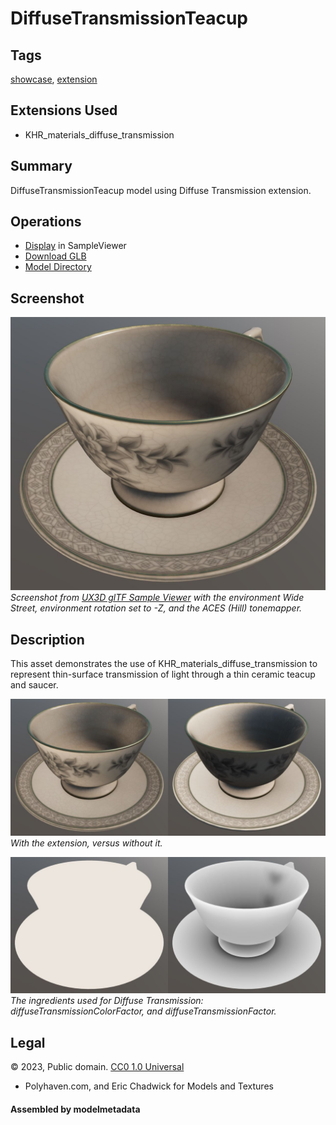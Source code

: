 # DiffuseTransmissionTeacup

## Tags

[showcase](../Models-showcase.md), [extension](../Models-extension.md)

## Extensions Used

* KHR_materials_diffuse_transmission

## Summary

DiffuseTransmissionTeacup model using Diffuse Transmission extension.

## Operations

* [Display](https://github.khronos.org/glTF-Sample-Viewer-Release/?model=https://raw.GithubUserContent.com/KhronosGroup/glTF-Sample-Assets/main/./Models/DiffuseTransmissionTeacup/glTF-Binary/DiffuseTransmissionTeacup.glb) in SampleViewer
* [Download GLB](https://raw.GithubUserContent.com/KhronosGroup/glTF-Sample-Assets/main/./Models/DiffuseTransmissionTeacup/glTF-Binary/DiffuseTransmissionTeacup.glb)
* [Model Directory](./)

## Screenshot

![Screenshot from glTF Sample Viewer](screenshot/screenshot_Large.jpg)
<br/>_Screenshot from [UX3D glTF Sample Viewer](http://gltf.ux3d.io/) with the environment Wide Street, environment rotation set to -Z, and the ACES (Hill) tonemapper._

## Description

This asset demonstrates the use of KHR_materials_diffuse_transmission to represent thin-surface transmission of light through a thin ceramic teacup and saucer. 

![With the extension, versus without it.](screenshot/with-vs-without.jpg)
<br/>_With the extension, versus without it._

![The ingredients used for Diffuse Transmission](screenshot/diffuse-transmission-features.jpg)
<br/>_The ingredients used for Diffuse Transmission: diffuseTransmissionColorFactor, and diffuseTransmissionFactor._

## Legal

&copy; 2023, Public domain. [CC0 1.0 Universal](https://creativecommons.org/share-your-work/public-domain/cc0)

 - Polyhaven.com, and Eric Chadwick for Models and Textures

#### Assembled by modelmetadata